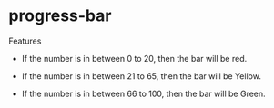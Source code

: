 # progress-bar

Features
- If the number is in between 0 to 20, then the bar will be red.

- If the number is in between 21 to 65, then the bar will be Yellow.
- If the number is in between 66 to 100, then the bar will be Green.
